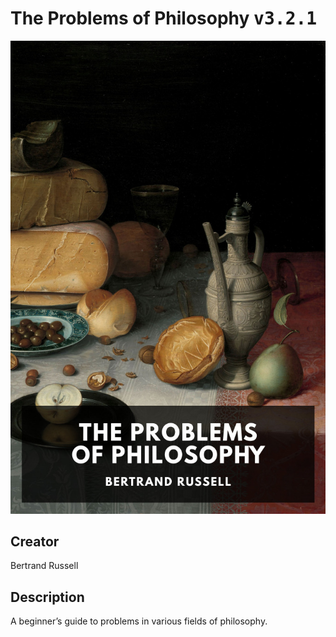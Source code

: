 
# The Problems of Philosophy <kbd>v3.2.1</kbd>

<center>
  <img src="./cover-1024.jpg"/>
</center>

## Creator
Bertrand Russell

## Description
A beginner’s guide to problems in various fields of philosophy.
